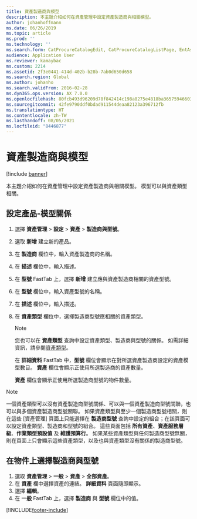 ```yaml
---
title: 資產製造商與模型
description: 本主題介紹如何在資產管理中設定資產製造商與相關模型。
author: johanhoffmann
ms.date: 06/26/2019
ms.topic: article
ms.prod: ''
ms.technology: ''
ms.search.form: CatProcureCatalogEdit, CatProcureCatalogListPage, EntAssetProductLookup, EntAssetModelLookup, EntAssetProduct
audience: Application User
ms.reviewer: kamaybac
ms.custom: 2214
ms.assetid: 2f3e0441-414d-402b-b28b-7ab0d650d658
ms.search.region: Global
ms.author: johanho
ms.search.validFrom: 2016-02-28
ms.dyn365.ops.version: AX 7.0.0
ms.openlocfilehash: 80fcb493d96209d78f842414c198a8275e4818ba365759466034faf5f3405540
ms.sourcegitcommit: 42fe9790ddf0bdad911544deaa82123a396712fb
ms.translationtype: HT
ms.contentlocale: zh-TW
ms.lasthandoff: 08/05/2021
ms.locfileid: "8446877"
---
```

# <a name="asset-manufacturers-and-models"></a>資產製造商與模型

[!include [banner](../../includes/banner.md)]

 

本主題介紹如何在資產管理中設定資產製造商與相關模型。 模型可以與資產類型相關。

## <a name="set-up-product-model-relations"></a>設定產品-模型關係

1. 選擇 **資產管理** \> **設定** \> **資產** \> **製造商與型號**。
2. 選取 **新增** 建立新的產品。
3. 在 **製造商** 欄位中，輸入資產製造商的名稱。
4. 在 **描述** 欄位中，輸入描述。
5. 在 **型號** FastTab 上，選擇 **新增** 建立應與資產製造商相關的資產型號。
6. 在 **型號** 欄位中，輸入資產型號的名稱。
7. 在 **描述** 欄位中，輸入描述。
8. 在 **資產類型** 欄位中，選擇製造商型號應相關的資產類型。

    > [!NOTE]
    > 您也可以在 **資產類型** 查詢中設定資產類型、製造商與型號的關係。 如需詳細資訊，請參閱[資產類型](../setup-for-objects/object-types.md)。

    在 **詳細資料** FastTab 中，**型號** 欄位會顯示在對所選資產製造商設定的資產模型數目。 **資產** 欄位會顯示正使用所選製造商的資產數量。
    
    **資產** 欄位會顯示正使用所選製造商型號的物件數量。

> [!NOTE]
> 一個資產類型可以沒有資產製造商型號關係、可以與一個資產製造商型號關聯，也可以與多個資產製造商型號關聯。 如果資產類型與至少一個製造商型號相關，則在這些 [資產管理] 頁面上只能選擇在 **製造商型號** 查詢中設定的組合；在該頁面可以設定資產類型、製造商和型號的組合。 這些頁面包括 **所有資產**、**資產服務層級**、**作業類型預設值** 及 **維護預算行**。 如果某些資產類型與任何製造商型號無關，則在頁面上只會顯示這些資產類型，以及也與資產類型沒有關係的製造商型號。

## <a name="select-a-manufacturer-and-model-on-an-object"></a>在物件上選擇製造商與型號

1. 選取 **資產管理** \> **一般** \> **資產** \> **全部資產**。
2. 在 **資產** 欄中選擇資產的連結。 **詳細資料** 頁面隨即顯示。
3. 選擇 **編輯**。
4. 在 **一般** FastTab 上，選擇 **製造商** 與 **型號** 欄位中的值。


[!INCLUDE[footer-include](../../../includes/footer-banner.md)]